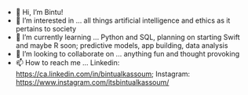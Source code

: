 - 👋 Hi, I’m Bintu!
- 👀 I’m interested in ... all things artificial intelligence and ethics as it pertains to society 
- 🌱 I’m currently learning ... Python and SQL, planning on starting Swift and maybe R soon; predictive models, app building, data analysis  
- 💞️ I’m looking to collaborate on ... anything fun and thought provoking 
- 📫 How to reach me ... Linkedin: https://ca.linkedin.com/in/bintualkassoum; Instagram: https://www.instagram.com/itsbintualkassoum/

<!---
bintualkassoum/bintualkassoum is a ✨ special ✨ repository because its `README.md` (this file) appears on your GitHub profile.
You can click the Preview link to take a look at your changes.
--->
